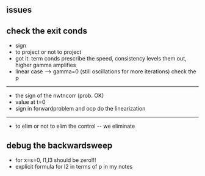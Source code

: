 issues
--
check the exit conds
---
 * sign
 * to project or not to project
 * got it: term conds prescribe the speed, consistency levels them out, higher gamma amplifies
 * linear case --> gamma=0 (still oscillations for more iterations)
check the p
---
 * the sign of the nwtncorr (prob. OK)
 * value at t=0
 * sign in forwardproblem and ocp
do the linearization
---
 * to elim or not to elim the control -- we eliminate

debug the backwardsweep
---
 * for x=s=0, l1,l3 should be zero!!!
 * explicit formula for l2 in terms of p in my notes
